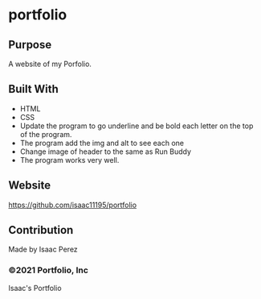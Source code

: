# portfolio


## Purpose
A website of my Porfolio.

## Built With
* HTML
* CSS
* Update the program to go underline and be bold each letter on the top of the program.
* The program add the img and alt to see each one
* Change image of header to the same as Run Buddy
* The program works very well.
## Website
https://github.com/isaac11195/portfolio

## Contribution
Made by Isaac Perez

### ©️2021 Portfolio, Inc 
Isaac's Portfolio
